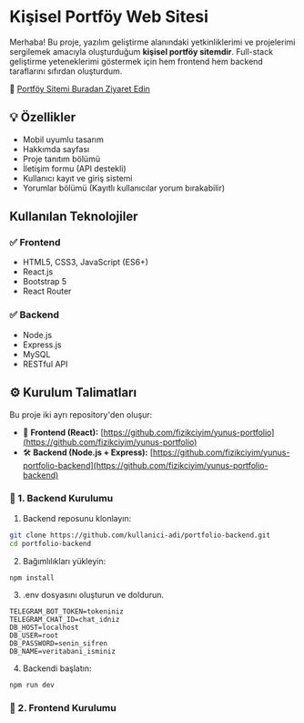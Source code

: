 # Kişisel Portföy Web Sitesi

Merhaba! Bu proje, yazılım geliştirme alanındaki yetkinliklerimi ve projelerimi sergilemek amacıyla oluşturduğum **kişisel portföy sitemdir**. Full-stack geliştirme yeteneklerimi göstermek için hem frontend hem backend taraflarını sıfırdan oluşturdum.

🔗 [Portföy Sitemi Buradan Ziyaret Edin](https://yunuskarasen.com)

## 💡 Özellikler

- Mobil uyumlu tasarım
- Hakkımda sayfası
- Proje tanıtım bölümü
- İletişim formu (API destekli)
- Kullanıcı kayıt ve giriş sistemi
- Yorumlar bölümü (Kayıtlı kullanıcılar yorum bırakabilir)

## Kullanılan Teknolojiler

### ✅ Frontend

- HTML5, CSS3, JavaScript (ES6+)
- React.js
- Bootstrap 5
- React Router

### ✅ Backend

- Node.js
- Express.js
- MySQL
- RESTful API

## ⚙️ Kurulum Talimatları

Bu proje iki ayrı repository'den oluşur:

- 🎨 **Frontend (React):** [https://github.com/fizikciyim/yunus-portfolio](https://github.com/fizikciyim/yunus-portfolio)
- 🛠️ **Backend (Node.js + Express):** [https://github.com/fizikciyim/yunus-portfolio-backend](https://github.com/fizikciyim/yunus-portfolio-backend)

### 🔽 1. Backend Kurulumu

1. Backend reposunu klonlayın:

```bash
git clone https://github.com/kullanici-adi/portfolio-backend.git
cd portfolio-backend
```

2. Bağımlılıkları yükleyin:

```bash
npm install
```

3. .env dosyasını oluşturun ve doldurun.

```
TELEGRAM_BOT_TOKEN=tokeniniz
TELEGRAM_CHAT_ID=chat_idniz
DB_HOST=localhost
DB_USER=root
DB_PASSWORD=senin_sifren
DB_NAME=veritabani_isminiz
```

4. Backendi başlatın:

```
npm run dev
```

### 🔽 2. Frontend Kurulumu
